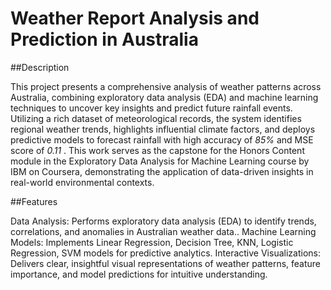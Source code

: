 # Weather Report Analysis and Prediction in Australia

##Description

This project presents a comprehensive analysis of weather patterns across Australia, combining exploratory data analysis (EDA) and machine learning techniques to uncover key insights and predict future rainfall events. Utilizing a rich dataset of meteorological records, the system identifies regional weather trends, highlights influential climate factors, and deploys predictive models to forecast rainfall with high accuracy of *85%* and MSE score of *0.11* . This work serves as the capstone for the Honors Content module in the Exploratory Data Analysis for Machine Learning course by IBM on Coursera, demonstrating the application of data-driven insights in real-world environmental contexts.

##Features

Data Analysis: Performs exploratory data analysis (EDA) to identify trends, correlations, and anomalies in Australian weather data..
Machine Learning Models: Implements Linear Regression, Decision Tree, KNN, Logistic Regression, SVM models for predictive analytics.
Interactive Visualizations: Delivers clear, insightful visual representations of weather patterns, feature importance, and model predictions for intuitive understanding.
